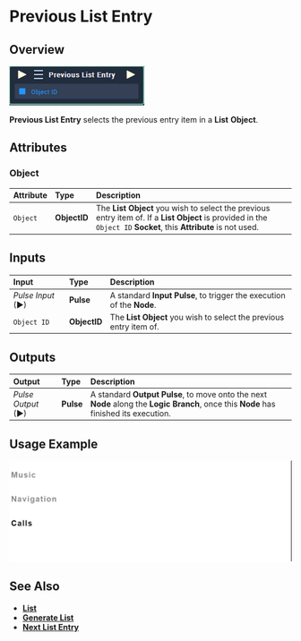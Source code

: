# Previous List Entry

## Overview

![The Previous List Entry Node.](../../../.gitbook/assets/previous-list-entry.PNG)

**Previous List Entry** selects the previous entry item in a **List** **Object**.

## Attributes

### Object

| Attribute | Type | Description |
| :--- | :--- | :--- |
| `Object` | **ObjectID** | The **List** **Object** you wish to select the previous entry item of. If a **List** **Object** is provided in the `Object ID` **Socket**, this **Attribute** is not used. |

## Inputs

| Input | Type | Description |
| :--- | :--- | :--- |
| _Pulse Input_ \(►\) | **Pulse** | A standard **Input Pulse**, to trigger the execution of the **Node**. |
| `Object ID` | **ObjectID** | The **List** **Object** you wish to select the previous entry item of. |

## Outputs

| Output | Type | Description |
| :--- | :--- | :--- |
| _Pulse Output_ \(►\) | **Pulse** | A standard **Output Pulse**, to move onto the next **Node** along the **Logic Branch**, once this **Node** has finished its execution. |

## Usage Example

![The Previous List Entry Usage.](../../../.gitbook/assets/previous-list-entry.gif)

## See Also

* [**List**](../../../getting-started/scene-objects/list-widget.md)
* [**Generate List**](generate-list.md)
* [**Next List Entry**](next-list-entry.md)

